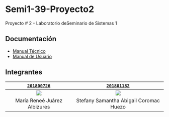 # Semi1-39-Proyecto2

Proyecto # 2 - Laboratorio deSeminario de Sistemas 1

## Documentación

- [Manual Técnico](docs/ManualTecnico.md)
- [Manual de Usuario](docs/ManualUsuario.md)

## Integrantes

|             <a href="https://github.com/201800726" target="_blank">`201800726`</a>              |             <a href="https://github.com/stefanycoromac" target="_blank">`201801182`</a>              |
| :---------------------------------------------------------------------------------------------: | :--------------------------------------------------------------------------------------------------: |
| [![](https://avatars.githubusercontent.com/u/57029729?v=4?s=100)](https://github.com/201800726) | [![](https://avatars.githubusercontent.com/u/57016830?v=4?s=100)](https://github.com/stefanycoromac) |
|                                  María Reneé Juárez Albizures                                   |                                Stefany Samantha Abigail Coromac Huezo                                |
